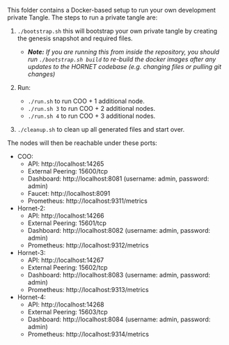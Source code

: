 This folder contains a Docker-based setup to run your own development private Tangle. The steps to run a private tangle
are:

1. `./bootstrap.sh` this will bootstrap your own private tangle by creating the genesis snapshot and required files.
   - _**Note:** If you are running this from inside the repository, you should run `./bootstrap.sh build` to re-build the docker images after any updates to the HORNET codebase (e.g. changing files or pulling git changes)_ 
2. Run:
   - `./run.sh` to run COO + 1 additional node.
   - `./run.sh 3` to run COO + 2 additional nodes.
   - `./run.sh 4` to run COO + 3 additional nodes.

3. `./cleanup.sh` to clean up all generated files and start over. 

The nodes will then be reachable under these ports:

- COO:
    - API: http://localhost:14265
    - External Peering: 15600/tcp
    - Dashboard: http://localhost:8081 (username: admin, password: admin)
    - Faucet: http://localhost:8091
    - Prometheus: http://localhost:9311/metrics
- Hornet-2:
    - API: http://localhost:14266
    - External Peering: 15601/tcp
    - Dashboard: http://localhost:8082 (username: admin, password: admin)
    - Prometheus: http://localhost:9312/metrics
- Hornet-3:
    - API: http://localhost:14267
    - External Peering: 15602/tcp
    - Dashboard: http://localhost:8083 (username: admin, password: admin)
    - Prometheus: http://localhost:9313/metrics
- Hornet-4:
    - API: http://localhost:14268
    - External Peering: 15603/tcp
    - Dashboard: http://localhost:8084 (username: admin, password: admin)
    - Prometheus: http://localhost:9314/metrics